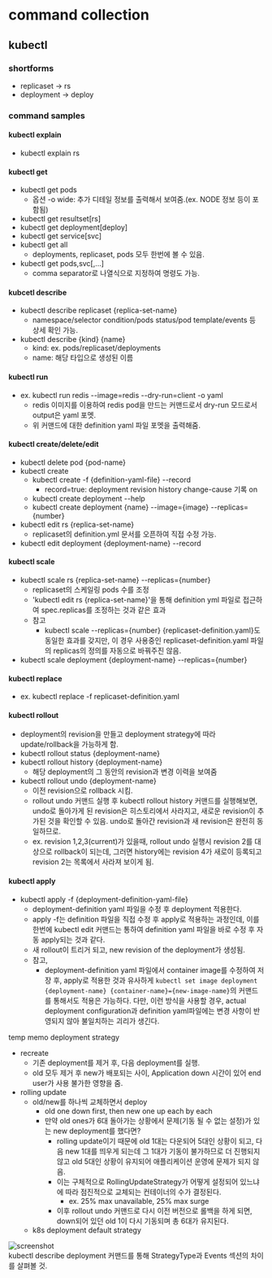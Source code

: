 # command collection

## kubectl

### shortforms
- replicaset -> rs
- deployment -> deploy

### command samples

#### kubectl explain
- kubectl explain rs
#### kubectl get 
- kubectl get pods 
  - 옵션 -o wide: 추가 디테일 정보를 출력해서 보여줌.(ex. NODE 정보 등이 포함됨)
- kubectl get resultset\[rs\]
- kubectl get deployment\[deploy\]
- kubectl get service\[svc\]
- kubectl get all
  - deployments, replicaset, pods 모두 한번에 볼 수 있음.
- kubectl get pods,svc\[,...\]
  - comma separator로 나열식으로 지정하여 명령도 가능.
#### kubcetl describe
- kubectl describe replicaset {replica-set-name}
  - namespace/selector condition/pods status/pod template/events 등 상세 확인 가능.
- kubectl describe {kind} {name}
  - kind: ex. pods/replicaset/deployments
  - name: 해당 타입으로 생성된 이름
#### kubectl run 
- ex. kubectl run redis --image=redis --dry-run=client -o yaml
  - redis 이미지를 이용하여 redis pod을 만드는 커맨드로서 dry-run 모드로서 output은 yaml 포멧.
  - 위 커맨드에 대한 definition yaml 파일 포멧을 출력해줌.
#### kubectl create/delete/edit
- kubectl delete pod {pod-name}
- kubectl create 
  - kubectl create -f {definition-yaml-file} --record
    - record=true: deployment revision history change-cause 기록 on
  - kubectl create deployment --help
  - kubectl create deployment {name} --image={image} --replicas={number}
- kubectl edit rs {replica-set-name} 
  - replicaset의 definition.yml 문서를 오픈하여 직접 수정 가능.
- kubectl edit deployment {deployment-name} --record
#### kubectl scale
- kubectl scale rs {replica-set-name} --replicas={number}
  - replicaset의 스케일링 pods 수를 조정
  - 'kubectl edit rs {replica-set-name}'을 통해 definition yml 파일로 접근하여 spec.replicas를 조정하는 것과 같은 효과
  - 참고
    - kubectl scale --replicas={number} {replicaset-definition.yaml}도 동일한 효과를 갖지만, 이 경우 사용중인 replicaset-definition.yaml 파일의 replicas의 정의를 자동으로 바꿔주진 않음.
- kubectl scale deployment {deployment-name} --replicas={number}
#### kubectl replace
- ex. kubectl replace -f replicaset-definition.yaml
#### kubectl rollout
- deployment의 revision을 만들고 deployment strategy에 따라 update/rollback을 가능하게 함.
- kubectl rollout status {deployment-name} 
- kubectl rollout history {deployment-name} 
  - 해당 deployment의 그 동안의 revision과 변경 이력을 보여줌
- kubectl rollout undo {deployment-name}
  - 이전 revision으로 rollback 시킴.
  - rollout undo 커맨드 실행 후 kubectl rollout history 커맨드를 실행해보면, undo로 돌아가게 된 revision은 히스토리에서 사라지고, 새로운 revision이 추가된 것을 확인할 수 있음. undo로 돌아간 revision과 새 revision은 완전히 동일하므로.
  - ex. revision 1,2,3(current)가 있을때, rollout undo 실행시 revision 2를 대상으로 rollback이 되는데, 그러면 history에는 revision 4가 새로이 등록되고 revision 2는 목록에서 사라져 보이게 됨.
#### kubectl apply
- kubectl apply -f {deployment-definition-yaml-file}
  - deployment-definition yaml 파일을 수정 후 deployment 적용한다.
  - apply -f는 definition 파일을 직접 수정 후 apply로 적용하는 과정인데, 이를 한번에 kubectl edit 커맨드는 통하여 definition yaml 파일을 바로 수정 후 자동 apply되는 것과 같다.
  - 새 rollout이 트리거 되고, new revision of the deployment가 생성됨.
  - 참고,
    - deployment-definition yaml 파일에서 container image를 수정하여 저장 후, apply로 적용한 것과 유사하게 `kubectl set image deployment {deployment-name} {container-name}={new-image-name}`의 커맨드를 통해서도 적용은 가능하다. 다만, 이런 방식을 사용할 경우, actual deployment configuration과 definition yaml파일에는 변경 사항이 반영되지 않아 불일치하는 괴리가 생긴다.



temp memo
deployment strategy
- recreate
  - 기존 deployment를 제거 후, 다음 deployment를 실행. 
  - old 모두 제거 후 new가 배포되는 사이, Application down 시간이 있어 end user가 사용 불가한 영향을 줌.
- rolling update
  - old/new를 하나씩 교체하면서 deploy
    - old one down first, then new one up each by each
    - 만약 old ones가 6대 돌아가는 상황에서 문제(기동 될 수 없는 설정)가 있는 new deployment를 했다면? 
      - rolling update이기 때문에 old 1대는 다운되어 5대인 상황이 되고, 다음 new 1대를 띄우게 되는데 그 1대가 기동이 불가하므로 더 진행되지 않고 old 5대인 상황이 유지되어 애플리케이션 운영에 문제가 되지 않음.
      - 이는 구체적으로 RollingUpdateStrategy가 어떻게 설정되어 있느냐에 따라 점진적으로 교체되는 컨테이너의 수가 결정된다.
        - ex. 25% max unavailable, 25% max surge
      - 이후 rollout undo 커맨드로 다시 이전 버전으로 롤백을 하게 되면, down되어 있던 old 1이 다시 기동되며 총 6대가 유지된다.
  - k8s deployment default strategy  

![screenshot](./image/deployment_strategy.png)  
kubectl describe deployment 커맨드를 통해 StrategyType과 Events 섹션의 차이를 살펴볼 것.